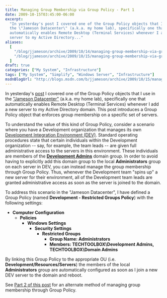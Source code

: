 ```yaml
---
title: Managing Group Membership via Group Policy - Part 1
date: 2009-10-15T03:45:00-06:00
excerpt:
  "In yesterday's post I covered one of the Group Policy objects that I use in
  the \"Jameson Datacenter\" (a.k.a. my home lab), specifically one that
  automatically enables Remote Desktop (Terminal Services) whenever I add a new
  server to my Active Directory..."
aliases:
  [
    "/blog/jjameson/archive/2009/10/14/managing-group-membership-via-group-policy-part-1.aspx",
    "/blog/jjameson/archive/2009/10/15/managing-group-membership-via-group-policy-part-1.aspx",
  ]
draft: true
categories: ["My System", "Infrastructure"]
tags: ["My System", "Simplify", "Windows Server", "Infrastructure"]
msdnBlogUrl: "http://blogs.msdn.com/b/jjameson/archive/2009/10/15/managing-group-membership-via-group-policy-part-1.aspx"
---
```


In yesterday's
[post](/blog/jjameson/2009/10/14/enabling-remote-desktop-via-group-policy) I
covered one of the Group Policy objects that I use in the
["Jameson Datacenter"](/blog/jjameson/2009/09/14/the-jameson-datacenter) (a.k.a.
my home lab), specifically one that automatically enables Remote Desktop
(Terminal Services) whenever I add a new server to my Active Directory domain.
This post introduces a Group Policy object that enforces group membership on a
specific set of servers.

To understand the value of this kind of Group Policy, consider a scenario where
you have a Development organization that manages its own
[Development Integration Environment (DEV)](/blog/jjameson/2009/09/25/development-and-build-environments).
Standard operating procedures state that certain individuals within the
Development organization -- say, for example, the team leads -- are given full
administrative access to the servers in this environment. These individuals are
members of the
[**Development Admins**](/blog/jjameson/2009/10/02/active-directory-domain-structure-in-the-jameson-datacenter)
domain group. In order to avoid having to explicitly add this domain group to
the local **Administrators** group on each server in DEV, you can instead manage
the group membership through Group Policy. Thus, whenever the Development team
"spins up" a new server for their environment, all of the Development team leads
are granted administrative access as soon as the server is joined to the domain.

To address this scenario in the "Jameson Datacenter", I have defined a Group
Policy (named **Development - Restricted Groups Policy**) with the following
settings:

- **Computer Configuration**
  - **Policies**
    - **Windows Settings**
      - **Security Settings**
        - **Restricted Groups**
          - **Group Name: Administrators**
          - **Members: TECHTOOLBOX\Development Admins, TECHTOOLBOX\Domain
            Admins**

By linking this Group Policy to the appropriate OU (i.e.
**Development/Resources/Servers**) the members of the local **Administrators**
group are automatically configured as soon as I join a new DEV server to the
domain and reboot.

See
[Part 2 of this post](/blog/jjameson/2009/10/15/managing-group-membership-via-group-policy-part-2)
for an alternate method of managing group membership through Group Policy.

